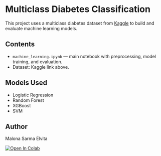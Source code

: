 # Multiclass Diabetes Classification

This project uses a multiclass diabetes dataset from [Kaggle](https://www.kaggle.com/datasets/yasserhessein/multiclass-diabetes-dataset) 
to build and evaluate machine learning models.

## Contents
- `machine_learning.ipynb` — main notebook with preprocessing, model training, and evaluation.
- Dataset: Kaggle link above.

## Models Used
- Logistic Regression
- Random Forest
- XGBoost
- SVM

## Author
Malona Sarma Elvita

[![Open In Colab](https://colab.research.google.com/assets/colab-badge.svg)](https://colab.research.google.com/github/malonasntr/multiclass-diabetes-ml/blob/main/machine_learning.ipynb)
